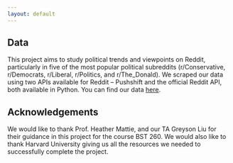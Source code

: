 ```yaml
---
layout: default
---
```


## Data

This project aims to study political trends and viewpoints on Reddit, particularly in five of the most popular political subreddits (r/Conservative, r/Democrats, r/Liberal, r/Politics, and r/The_Donald).
We scraped our data using two APIs available for Reddit – Pushshift and the official Reddit API, both available in Python.
You can find our data [here](https://hu-my.sharepoint.com/:f:/r/personal/amitavarma_hsph_harvard_edu/Documents/BST260-%20Data?csf=1&e=2eX97g).

## Acknowledgements

We would like to thank Prof. Heather Mattie, and our TA Greyson Liu for their guidance in this project for the course BST 260. We would also like to thank Harvard University giving us all the resources we needed to successfully complete the project.

